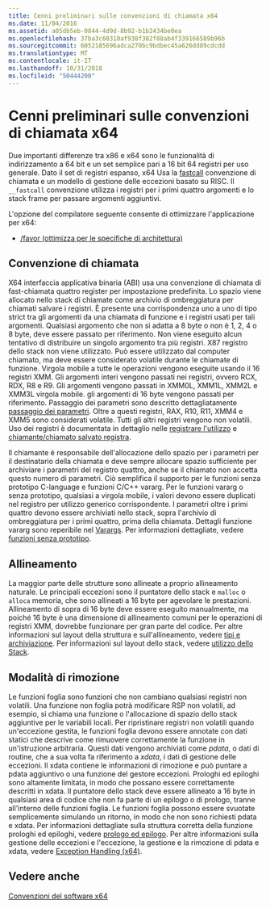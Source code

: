 ```yaml
---
title: Cenni preliminari sulle convenzioni di chiamata x64
ms.date: 11/04/2016
ms.assetid: a05db5eb-0844-4d9d-8b92-b1b2434be0ea
ms.openlocfilehash: 37ba3c68310af938f382f88ab4f339166589b96b
ms.sourcegitcommit: 6052185696adca270bc9bdbec45a626dd89cdcdd
ms.translationtype: MT
ms.contentlocale: it-IT
ms.lasthandoff: 10/31/2018
ms.locfileid: "50444200"
---
```

# <a name="overview-of-x64-calling-conventions"></a>Cenni preliminari sulle convenzioni di chiamata x64

Due importanti differenze tra x86 e x64 sono le funzionalità di indirizzamento a 64 bit e un set semplice pari a 16 bit 64 registri per uso generale. Dato il set di registri espanso, x64 Usa la [fastcall](../cpp/fastcall.md) convenzione di chiamata e un modello di gestione delle eccezioni basato su RISC. Il `__fastcall` convenzione utilizza i registri per i primi quattro argomenti e lo stack frame per passare argomenti aggiuntivi.

L'opzione del compilatore seguente consente di ottimizzare l'applicazione per x64:

- [/favor (ottimizza per le specifiche di architettura)](../build/reference/favor-optimize-for-architecture-specifics.md)

## <a name="calling-convention"></a>Convenzione di chiamata

X64 interfaccia applicativa binaria (ABI) usa una convenzione di chiamata di fast-chiamata quattro register per impostazione predefinita. Lo spazio viene allocato nello stack di chiamate come archivio di ombreggiatura per chiamati salvare i registri. È presente una corrispondenza uno a uno di tipo strict tra gli argomenti da una chiamata di funzione e i registri usati per tali argomenti. Qualsiasi argomento che non si adatta a 8 byte o non è 1, 2, 4 o 8 byte, deve essere passato per riferimento. Non viene eseguito alcun tentativo di distribuire un singolo argomento tra più registri. X87 registro dello stack non viene utilizzato. Può essere utilizzato dal computer chiamato, ma deve essere considerato volatile durante le chiamate di funzione. Virgola mobile a tutte le operazioni vengono eseguite usando il 16 registri XMM. Gli argomenti interi vengono passati nei registri, ovvero RCX, RDX, R8 e R9. Gli argomenti vengono passati in XMM0L, XMM1L, XMM2L e XMM3L virgola mobile. gli argomenti di 16 byte vengono passati per riferimento. Passaggio dei parametri sono descritto dettagliatamente [passaggio dei parametri](../build/parameter-passing.md). Oltre a questi registri, RAX, R10, R11, XMM4 e XMM5 sono considerati volatile. Tutti gli altri registri vengono non volatili. Uso dei registri è documentata in dettaglio nelle [registrare l'utilizzo](../build/register-usage.md) e [chiamante/chiamato salvato registra](../build/caller-callee-saved-registers.md).

Il chiamante è responsabile dell'allocazione dello spazio per i parametri per il destinatario della chiamata e deve sempre allocare spazio sufficiente per archiviare i parametri del registro quattro, anche se il chiamato non accetta questo numero di parametri. Ciò semplifica il supporto per le funzioni senza prototipo C-language e funzioni C/C++ vararg. Per le funzioni vararg o senza prototipo, qualsiasi a virgola mobile, i valori devono essere duplicati nel registro per utilizzo generico corrispondente. I parametri oltre i primi quattro devono essere archiviati nello stack, sopra l'archivio di ombreggiatura per i primi quattro, prima della chiamata. Dettagli funzione vararg sono reperibile nel [Varargs](../build/varargs.md). Per informazioni dettagliate, vedere [funzioni senza prototipo](../build/unprototyped-functions.md).

## <a name="alignment"></a>Allineamento

La maggior parte delle strutture sono allineate a proprio allineamento naturale. Le principali eccezioni sono il puntatore dello stack e `malloc` o `alloca` memoria, che sono allineati a 16 byte per agevolare le prestazioni. Allineamento di sopra di 16 byte deve essere eseguito manualmente, ma poiché 16 byte è una dimensione di allineamento comuni per le operazioni di registri XMM, dovrebbe funzionare per gran parte del codice. Per altre informazioni sul layout della struttura e sull'allineamento, vedere [tipi e archiviazione](../build/types-and-storage.md). Per informazioni sul layout dello stack, vedere [utilizzo dello Stack](../build/stack-usage.md).

## <a name="unwindability"></a>Modalità di rimozione

Le funzioni foglia sono funzioni che non cambiano qualsiasi registri non volatili. Una funzione non foglia potrà modificare RSP non volatili, ad esempio, si chiama una funzione o l'allocazione di spazio dello stack aggiuntive per le variabili locali. Per ripristinare registri non volatili quando un'eccezione gestita, le funzioni foglia devono essere annotate con dati statici che descrive come rimuovere correttamente la funzione in un'istruzione arbitraria. Questi dati vengono archiviati come *pdata*, o dati di routine, che a sua volta fa riferimento a *xdata*, i dati di gestione delle eccezioni. Il xdata contiene le informazioni di rimozione e può puntare a pdata aggiuntivo o una funzione del gestore eccezioni. Prologhi ed epiloghi sono altamente limitata, in modo che possano essere correttamente descritti in xdata. Il puntatore dello stack deve essere allineato a 16 byte in qualsiasi area di codice che non fa parte di un epilogo o di prologo, tranne all'interno delle funzioni foglia. Le funzioni foglia possono essere svuotate semplicemente simulando un ritorno, in modo che non sono richiesti pdata e xdata. Per informazioni dettagliate sulla struttura corretta della funzione prologhi ed epiloghi, vedere [prologo ed epilogo](../build/prolog-and-epilog.md). Per altre informazioni sulla gestione delle eccezioni e l'eccezione, la gestione e la rimozione di pdata e xdata, vedere [Exception Handling (x64)](../build/exception-handling-x64.md).

## <a name="see-also"></a>Vedere anche

[Convenzioni del software x64](../build/x64-software-conventions.md)